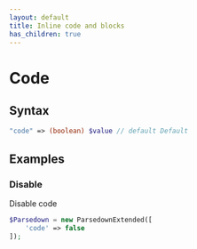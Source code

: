 ```yaml
---
layout: default
title: Inline code and blocks
has_children: true
---
```


# Code

## Syntax
```php
"code" => (boolean) $value // default Default
```

## Examples

### Disable
Disable code

```php
$Parsedown = new ParsedownExtended([
    'code' => false
]);
```
